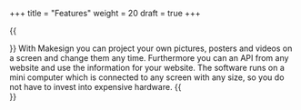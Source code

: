 +++
title = "Features"
weight = 20
draft = true
+++

{{<section title="Features">}}
With Makesign you can project your own pictures, posters and videos on a screen and change them any time. Furthermore you can an API from any website and use the information for your website. The software runs on a mini computer which is connected to any screen with any size, so you do not have to invest into expensive hardware.
{{</section>}}
